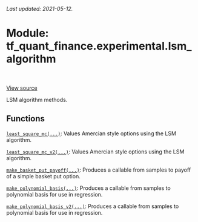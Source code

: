 <!--
This file is generated by a tool. Do not edit directly.
For open-source contributions the docs will be updated automatically.
-->

*Last updated: 2021-05-12.*

<div itemscope itemtype="http://developers.google.com/ReferenceObject">
<meta itemprop="name" content="tf_quant_finance.experimental.lsm_algorithm" />
<meta itemprop="path" content="Stable" />
</div>

# Module: tf_quant_finance.experimental.lsm_algorithm

<!-- Insert buttons and diff -->

<table class="tfo-notebook-buttons tfo-api" align="left">
</table>

<a target="_blank" href="https://github.com/google/tf-quant-finance/blob/master/tf_quant_finance/experimental/lsm_algorithm/__init__.py">View source</a>



LSM algorithm methods.



## Functions

[`least_square_mc(...)`](../../tf_quant_finance/experimental/lsm_algorithm/least_square_mc.md): Values Amercian style options using the LSM algorithm.

[`least_square_mc_v2(...)`](../../tf_quant_finance/experimental/lsm_algorithm/least_square_mc_v2.md): Values Amercian style options using the LSM algorithm.

[`make_basket_put_payoff(...)`](../../tf_quant_finance/experimental/lsm_algorithm/make_basket_put_payoff.md): Produces a callable from samples to payoff of a simple basket put option.

[`make_polynomial_basis(...)`](../../tf_quant_finance/experimental/lsm_algorithm/make_polynomial_basis.md): Produces a callable from samples to polynomial basis for use in regression.

[`make_polynomial_basis_v2(...)`](../../tf_quant_finance/experimental/lsm_algorithm/make_polynomial_basis_v2.md): Produces a callable from samples to polynomial basis for use in regression.


